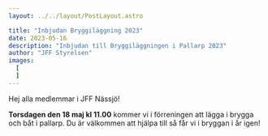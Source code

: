 ```yaml
---
layout: ../../layout/PostLayout.astro

title: "Inbjudan Bryggiläggning 2023"
date: 2023-05-16
description: "Inbjudan till Bryggiläggningen i Pallarp 2023"
author: "JFF Styrelsen"
images:
  [
  ]
---
```


Hej alla medlemmar i JFF Nässjö!

__Torsdagen den 18 maj kl 11.00__ kommer vi i förreningen att lägga i brygga och båt i pallarp. Du är välkommen att hjälpa till så får vi i bryggan i år igen!